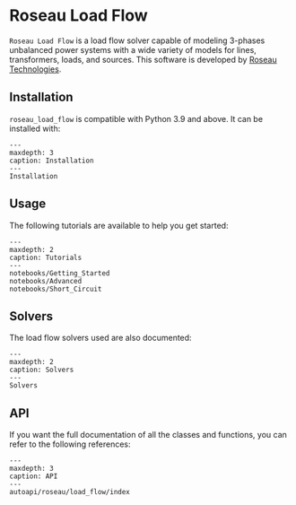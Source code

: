 # Roseau Load Flow

`Roseau Load Flow` is a load flow solver capable of modeling 3-phases unbalanced power systems with
a wide variety of models for lines, transformers, loads, and sources. This software is developed
by [Roseau Technologies](https://www.roseautechnologies.com/en).
<a href="https://www.linkedin.com/company/roseau-technologies/"><i class="fa-brands fa-linkedin" ></i></a>
<a href="https://github.com/RoseauTechnologies/"><i class="fa-brands fa-github" ></i></a>

## Installation

`roseau_load_flow` is compatible with Python 3.9 and above. It can be installed with:

```{toctree}
---
maxdepth: 3
caption: Installation
---
Installation
```

## Usage

The following tutorials are available to help you get started:

```{toctree}
---
maxdepth: 2
caption: Tutorials
---
notebooks/Getting_Started
notebooks/Advanced
notebooks/Short_Circuit
```

## Solvers

The load flow solvers used are also documented:

```{toctree}
---
maxdepth: 2
caption: Solvers
---
Solvers
```

## API

If you want the full documentation of all the classes and functions, you can refer to the following
references:

```{toctree}
---
maxdepth: 3
caption: API
---
autoapi/roseau/load_flow/index
```

